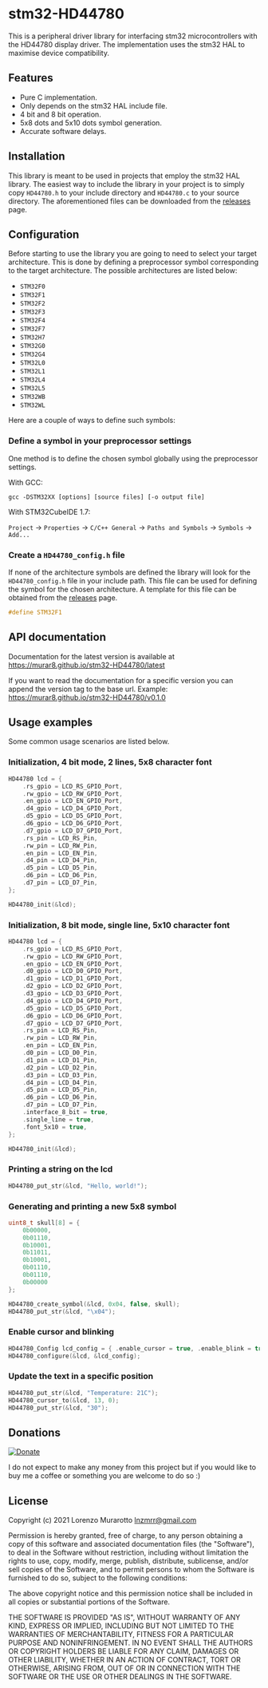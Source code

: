 # stm32-HD44780

This is a peripheral driver library for interfacing stm32 microcontrollers with the HD44780 display driver. The implementation uses the stm32 HAL to maximise device compatibility.

## Features

-   Pure C implementation.
-   Only depends on the stm32 HAL include file.
-   4 bit and 8 bit operation.
-   5x8 dots and 5x10 dots symbol generation.
-   Accurate software delays.

## Installation

This library is meant to be used in projects that employ the stm32 HAL library. The easiest way to include the library in your project is to simply copy `HD44780.h` to your include directory and `HD44780.c` to your source directory. The aforementioned files can be downloaded from the [releases](https://github.com/murar8/stm32-HD44780/releases) page.

## Configuration

Before starting to use the library you are going to need to select your target architecture. This is done by defining a preprocessor symbol corresponding to the target architecture. The possible architectures are listed below:

-   `STM32F0`
-   `STM32F1`
-   `STM32F2`
-   `STM32F3`
-   `STM32F4`
-   `STM32F7`
-   `STM32H7`
-   `STM32G0`
-   `STM32G4`
-   `STM32L0`
-   `STM32L1`
-   `STM32L4`
-   `STM32L5`
-   `STM32WB`
-   `STM32WL`

Here are a couple of ways to define such symbols:

### Define a symbol in your preprocessor settings

One method is to define the chosen symbol globally using the preprocessor settings.

With GCC:

```shell
gcc -DSTM32XX [options] [source files] [-o output file]
```

With STM32CubeIDE 1.7:

`Project` -> `Properties` -> `C/C++ General` -> `Paths and Symbols` -> `Symbols` -> `Add...`

### Create a `HD44780_config.h` file

If none of the architecture symbols are defined the library will look for the `HD44780_config.h` file in your include path. This file can be used for defining the symbol for the chosen architecture. A template for this file can be obtained from the [releases](https://github.com/murar8/stm32-HD44780/releases) page.

```c
#define STM32F1
```

## API documentation

Documentation for the latest version is available at https://murar8.github.io/stm32-HD44780/latest

If you want to read the documentation for a specific version you can append the version tag to the base url. Example: https://murar8.github.io/stm32-HD44780/v0.1.0

## Usage examples

Some common usage scenarios are listed below.

### Initialization, 4 bit mode, 2 lines, 5x8 character font

```c
HD44780 lcd = {
    .rs_gpio = LCD_RS_GPIO_Port,
    .rw_gpio = LCD_RW_GPIO_Port,
    .en_gpio = LCD_EN_GPIO_Port,
    .d4_gpio = LCD_D4_GPIO_Port,
    .d5_gpio = LCD_D5_GPIO_Port,
    .d6_gpio = LCD_D6_GPIO_Port,
    .d7_gpio = LCD_D7_GPIO_Port,
    .rs_pin = LCD_RS_Pin,
    .rw_pin = LCD_RW_Pin,
    .en_pin = LCD_EN_Pin,
    .d4_pin = LCD_D4_Pin,
    .d5_pin = LCD_D5_Pin,
    .d6_pin = LCD_D6_Pin,
    .d7_pin = LCD_D7_Pin,
};

HD44780_init(&lcd);
```

### Initialization, 8 bit mode, single line, 5x10 character font

```c
HD44780 lcd = {
    .rs_gpio = LCD_RS_GPIO_Port,
    .rw_gpio = LCD_RW_GPIO_Port,
    .en_gpio = LCD_EN_GPIO_Port,
    .d0_gpio = LCD_D0_GPIO_Port,
    .d1_gpio = LCD_D1_GPIO_Port,
    .d2_gpio = LCD_D2_GPIO_Port,
    .d3_gpio = LCD_D3_GPIO_Port,
    .d4_gpio = LCD_D4_GPIO_Port,
    .d5_gpio = LCD_D5_GPIO_Port,
    .d6_gpio = LCD_D6_GPIO_Port,
    .d7_gpio = LCD_D7_GPIO_Port,
    .rs_pin = LCD_RS_Pin,
    .rw_pin = LCD_RW_Pin,
    .en_pin = LCD_EN_Pin,
    .d0_pin = LCD_D0_Pin,
    .d1_pin = LCD_D1_Pin,
    .d2_pin = LCD_D2_Pin,
    .d3_pin = LCD_D3_Pin,
    .d4_pin = LCD_D4_Pin,
    .d5_pin = LCD_D5_Pin,
    .d6_pin = LCD_D6_Pin,
    .d7_pin = LCD_D7_Pin,
    .interface_8_bit = true,
    .single_line = true,
    .font_5x10 = true,
};

HD44780_init(&lcd);
```

### Printing a string on the lcd

```c
HD44780_put_str(&lcd, "Hello, world!");
```

### Generating and printing a new 5x8 symbol

```c
uint8_t skull[8] = {
    0b00000,
    0b01110,
    0b10001,
    0b11011,
    0b10001,
    0b01110,
    0b01110,
    0b00000
};

HD44780_create_symbol(&lcd, 0x04, false, skull);
HD44780_put_str(&lcd, "\x04");
```

### Enable cursor and blinking

```c
HD44780_Config lcd_config = { .enable_cursor = true, .enable_blink = true };
HD44780_configure(&lcd, &lcd_config);
```

### Update the text in a specific position

```c
HD44780_put_str(&lcd, "Temperature: 21C");
HD44780_cursor_to(&lcd, 13, 0);
HD44780_put_str(&lcd, "30");
```

## Donations

[![Donate](https://img.shields.io/badge/Donate-PayPal-green.svg)](https://www.paypal.com/cgi-bin/webscr?cmd=_s-xclick&hosted_button_id=WW7VLKVE9YP8Q&source=url)

I do not expect to make any money from this project but if you would like to buy me a coffee or something you are welcome to do so :)

## License

Copyright (c) 2021 Lorenzo Murarotto <lnzmrr@gmail.com>

Permission is hereby granted, free of charge, to any person
obtaining a copy of this software and associated documentation
files (the "Software"), to deal in the Software without
restriction, including without limitation the rights to use,
copy, modify, merge, publish, distribute, sublicense, and/or sell
copies of the Software, and to permit persons to whom the
Software is furnished to do so, subject to the following
conditions:

The above copyright notice and this permission notice shall be
included in all copies or substantial portions of the Software.

THE SOFTWARE IS PROVIDED "AS IS", WITHOUT WARRANTY OF ANY KIND,
EXPRESS OR IMPLIED, INCLUDING BUT NOT LIMITED TO THE WARRANTIES
OF MERCHANTABILITY, FITNESS FOR A PARTICULAR PURPOSE AND
NONINFRINGEMENT. IN NO EVENT SHALL THE AUTHORS OR COPYRIGHT
HOLDERS BE LIABLE FOR ANY CLAIM, DAMAGES OR OTHER LIABILITY,
WHETHER IN AN ACTION OF CONTRACT, TORT OR OTHERWISE, ARISING
FROM, OUT OF OR IN CONNECTION WITH THE SOFTWARE OR THE USE OR
OTHER DEALINGS IN THE SOFTWARE.
